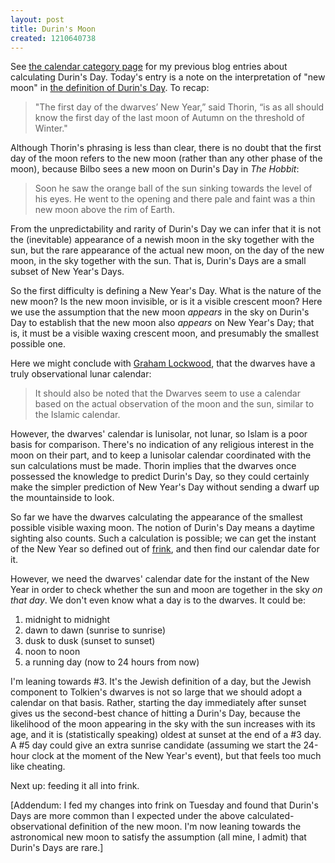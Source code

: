 ```yaml
---
layout: post
title: Durin's Moon
created: 1210640738
---
```

See [the calendar category page](http://www.mcdemarco.net/taxonomy/term/78) for my previous blog entries about calculating Durin's Day.  Today's entry is a note on the interpretation of "new moon" in [the definition of Durin's Day](http://www.mcdemarco.net/node/411).  To recap:

> "The first day of the dwarves’ New Year,” said Thorin, “is as all should know the first day of the last moon of Autumn on the threshold of Winter."<!--break-->

Although Thorin's phrasing is less than clear, there is no doubt that the first day of the moon refers to the new moon (rather than any other phase of the moon), because Bilbo sees a new moon on Durin's Day in *The Hobbit*:

> Soon he saw the orange ball of the sun sinking towards the level of his eyes.  He went to the opening and there pale and faint was a thin new moon above the rim of Earth.

From the unpredictability and rarity of Durin's Day we can infer that it is not the (inevitable) appearance of a newish moon in the sky together with the sun, but the rare appearance of the actual new moon, on the day of the new moon, in the sky together with the sun.  That is, Durin's Days are a small subset of New Year's Days.

So the first difficulty is defining a New Year's Day.  What is the nature of the new moon?  Is the new moon invisible, or is it a visible crescent moon?  Here we use the assumption that the new moon *appears* in the sky on Durin's Day to establish that the new moon also *appears* on New Year's Day; that is, it must be a visible waxing crescent moon, and presumably the smallest possible one.

Here we might conclude with [Graham Lockwood](http://groups.google.com/group/alt.fan.tolkien/browse_thread/thread/b211dacea9f95f1e/8f9c0c5757210229?lnk=st&q=%22When+WAS+Durin%27s+Day%22), that the dwarves have a truly observational lunar calendar:

> It should also be noted that the Dwarves seem to use a calendar based on the 
actual observation of the moon and the sun, similar to the Islamic calendar.

However, the dwarves' calendar is lunisolar, not lunar, so Islam is a poor basis for comparison.  There's no indication of any religious interest in the moon on their part, and to keep a lunisolar calendar coordinated with the sun calculations must be made.  Thorin implies that the dwarves once possessed the knowledge to predict Durin's Day, so they could certainly make the simpler prediction of New Year's Day without sending a dwarf up the mountainside to look.

So far we have the dwarves calculating the appearance of the smallest possible visible waxing moon.  The notion of Durin's Day means a daytime sighting also counts.  Such a calculation is possible; we can get the instant of the New Year so defined out of [frink](http://futureboy.us/frinkdocs/), and then find our calendar date for it.

However, we need the dwarves' calendar date for the instant of the New Year in order to check whether the sun and moon are together in the sky *on that day*.  We don't even know what a day is to the dwarves.  It could be:

1. midnight to midnight
2. dawn to dawn (sunrise to sunrise)
3. dusk to dusk (sunset to sunset)
4. noon to noon
5. a running day (now to 24 hours from now)

I'm leaning towards #3.  It's the Jewish definition of a day, but the Jewish component to Tolkien's dwarves is not so large that we should adopt a calendar on that basis.  Rather, starting the day immediately after sunset gives us the second-best chance of hitting a Durin's Day, because the likelihood of the moon appearing in the sky with the sun increases with its age, and it is (statistically speaking) oldest at sunset at the end of a #3 day.  A #5 day could give an extra sunrise candidate (assuming we start the 24-hour clock at the moment of the New Year's event), but that feels too much like cheating.

Next up: feeding it all into frink.

[Addendum:  I fed my changes into frink on Tuesday and found that Durin's Days are more common than I expected under the above calculated-observational definition of the new moon.  I'm now leaning towards the astronomical new moon to satisfy the assumption (all mine, I admit) that Durin's Days are rare.]

